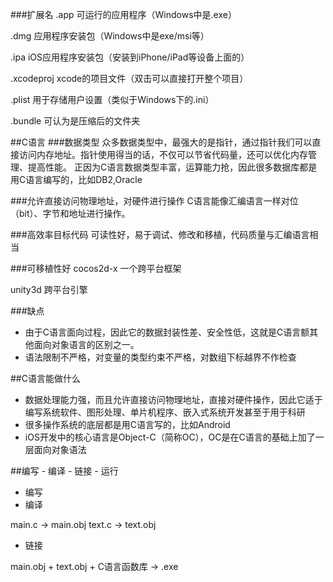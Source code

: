 ###扩展名
.app 可运行的应用程序（Windows中是.exe）

.dmg 应用程序安装包（Windows中是exe/msi等）

.ipa iOS应用程序安装包（安装到iPhone/iPad等设备上面的）

.xcodeproj xcode的项目文件（双击可以直接打开整个项目）

.plist 用于存储用户设置（类似于Windows下的.ini）

.bundle 可认为是压缩后的文件夹


##C语言
###数据类型
众多数据类型中，最强大的是指针，通过指针我们可以直接访问内存地址。指针使用得当的话，不仅可以节省代码量，还可以优化内存管理、提高性能。
正因为C语言数据类型丰富，运算能力抢，因此很多数据库都是用C语言编写的，比如DB2,Oracle

###允许直接访问物理地址，对硬件进行操作
C语言能像汇编语言一样对位（bit）、字节和地址进行操作。

###高效率目标代码
可读性好，易于调试、修改和移植，代码质量与汇编语言相当

###可移植性好
cocos2d-x 一个跨平台框架

unity3d 跨平台引擎

###缺点
- 由于C语言面向过程，因此它的数据封装性差、安全性低，这就是C语言额其他面向对象语言的区别之一。
- 语法限制不严格，对变量的类型约束不严格，对数组下标越界不作检查

##C语言能做什么
- 数据处理能力强，而且允许直接访问物理地址，直接对硬件操作，因此它适于编写系统软件、图形处理、单片机程序、嵌入式系统开发甚至于用于科研
- 很多操作系统的底层都是用C语言写的，比如Android
- iOS开发中的核心语言是Object-C（简称OC），OC是在C语言的基础上加了一层面向对象语法

##编写 - 编译 - 链接 - 运行
- 编写
- 编译 

main.c -> main.obj
text.c -> text.obj

- 链接

main.obj + text.obj + C语言函数库 -> .exe
